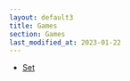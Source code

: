 ```yaml
---
layout: default3
title: Games
section: Games
last_modified_at: 2023-01-22
---
```


* [Set](/Games/Set/)
